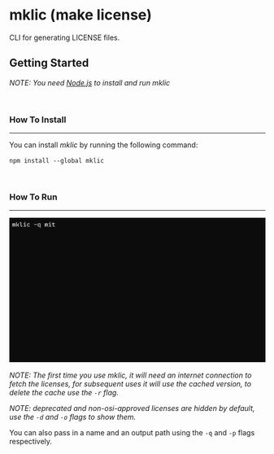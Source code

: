 <!-- Variables -->
[Node.js]: https://nodejs.org/en/
[example]: ./usage.gif

<!-- Main -->
# mklic (make license)
CLI for generating LICENSE files.


## Getting Started
*NOTE: You need *[Node.js]* to install and run mklic*

<br>

### How To Install
---
You can install *mklic* by running the following command:

```
npm install --global mklic
```
<br>

### How To Run
---
![example]

*NOTE: The first time you use mklic, it will need an internet connection to fetch the licenses, for subsequent uses it will use the cached version, to delete the cache use the `-r` flag.*

*NOTE: deprecated and non-osi-approved licenses are hidden by default, use the `-d` and `-o` flags to show them.*

You can also pass in a name and an output path using the `-q` and `-p` flags respectively.
